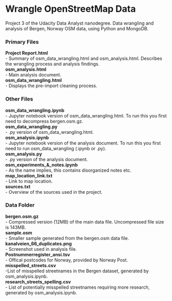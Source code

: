 # Wrangle OpenStreetMap Data
Project 3 of the Udacity Data Analyst nanodegree. Data wrangling and analysis of Bergen, Norway OSM data, using Python and MongoDB.

### Primary Files
**Project Report.html**           
    - Summary of osm_data_wrangling.html and osm_analysis.html. Describes the wrangling process and analysis findings.  
**osm_analysis.html**             
    - Main analysis document.  
**osm_data_wrangling.html**       
    - Displays the pre-import cleaning process.  


### Other Files
**osm_data_wrangling.ipynb**      
    - Jupyter notebook version of osm_data_wrangling.html. To run this you first need to decompress bergen.osm.gz.  
**osm_data_wrangling.py**         
    - .py version of osm_data_wrangling.html.  
**osm_analysis.ipynb**            
    - Jupyter notebook version of the analysis document. To run this you first need to run osm_data_wrangling (.ipynb or .py).    
**osm_analysis.py**               
    - .py version of the analysis document.  
**osm_experiments_&_notes.ipynb**  
    - As the name implies, this contains disorganized notes etc.  
**map_location_link.txt**         
    - Link to map location.  
**sources.txt**                   
    - Overview of the sources used in the project.

### Data Folder
**bergen.osm.gz**                 
    - Compressed version (12MB) of the main data file. Uncompressed file size is 143MB.  
**sample.osm**                    
    - Smaller sample generated from the bergen.osm data file.  
**kanalveien_66_duplicates.png**  
    - Screenshot used in analysis file.  
**Postnummerregister_ansi.tsv**   
    - Offical postcodes for Norway, provided by Norway Post.  
**misspelled_streets.csv**        
    -List of misspelled streetnames in the Bergen dataset, generated by osm_analysis.ipynb.  
**research_streets_spelling.csv**  
    - List of potentially misspelled streetnames requiring more research, generated by osm_analysis.ipynb.  

